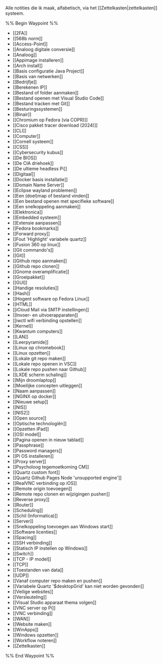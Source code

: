 Alle notities die ik maak, alfabetisch, via het [[Zettelkasten|zettelkasten]] systeem.

%% Begin Waypoint %%
- [[2FA]]
- [[568b norm]]
- [[Access-Point]]
- [[Analoog digitale conversie]]
- [[Analoog]]
- [[Appimage installeren]]
- [[Arch install]]
- [[Basis configuratie Java Project]]
- [[Basis van netwerken]]
- [[Bedrijfje]]
- [[Berekenen IP]]
- [[Bestand of folder aanmaken]]
- [[Bestand openen met Visual Studio Code]]
- [[Bestand tracken met Git]]
- [[Besturingssystemen]]
- [[Binair]]
- [[Chromium op Fedora (via COPR)]]
- [[Cisco pakket tracer download (2024)]]
- [[CLI]]
- [[Computer]]
- [[Cornell systeem]]
- [[CSS]]
- [[Cybersecurity kubus]]
- [[De BIOS]]
- [[De CIA driehoek]]
- [[De ultieme headless Pi]]
- [[Digitaal]]
- [[Docker basis installatie]]
- [[Domain Name Server]]
- [[Eclipse wayland problemen]]
- [[Een (doel)map of bestand vinden]]
- [[Een bestand openen met specifieke software]]
- [[Een snelkoppeling aanmaken]]
- [[Elektronica]]
- [[Embedded systeem]]
- [[Extensie aanpassen]]
- [[Fedora bookmarks]]
- [[Forward proxy]]
- [[Fout 'Highlight' variabele quartz]]
- [[Fusion 360 op linux]]
- [[Git commando's]]
- [[Git]]
- [[Github repo aanmaken]]
- [[Github repo clonen]]
- [[Gnome overamplificatie]]
- [[Groeipakket]]
- [[GUI]]
- [[Handige resoluties]]
- [[Hash]]
- [[Hogent software op Fedora Linux]]
- [[HTML]]
- [[iCloud Mail via SMTP instellingen]]
- [[Invoer- en uitvoerapparaten]]
- [[iwctl wifi verbinding opstellen]]
- [[Kernel]]
- [[Kwantum computers]]
- [[LAN]]
- [[Leerpyramide]]
- [[Linux op chromebook]]
- [[Linux opzetten]]
- [[Lokale git repo maken]]
- [[Lokale repo openen in VSC]]
- [[Lokale repo pushen naar Github]]
- [[LXDE scherm schaling]]
- [[Mijn droomlaptop]]
- [[Moeilijke concepten uitleggen]]
- [[Naam aanpassen]]
- [[NGINX op docker]]
- [[Nieuwe setup]]
- [[NIS]]
- [[NIS2]]
- [[Open source]]
- [[Optische technologiën]]
- [[Opzetten iPad]]
- [[OSI model]]
- [[Pagina openen in nieuw tablad]]
- [[Passphrase]]
- [[Password managers]]
- [[Pi OS installeren]]
- [[Proxy server]]
- [[Psycholoog tegemoetkoming CM]]
- [[Quartz custom font]]
- [[Quartz Github Pages Node 'unsupported engine']]
- [[RealVNC verbinding op iOS]]
- [[Remote origin toevoegen]]
- [[Remote repo clonen en wijzigingen pushen]]
- [[Reverse proxy]]
- [[Router]]
- [[Scheduling]]
- [[Schil (Informatica)]]
- [[Server]]
- [[Snelkoppeling toevoegen aan Windows start]]
- [[Software licenties]]
- [[Spacing]]
- [[SSH verbinding]]
- [[Statisch IP instellen op Windows]]
- [[Switch]]
- [[TCP - IP model]]
- [[TCP]]
- [[Toestanden van data]]
- [[UDP]]
- [[Vanaf computer repo maken en pushen]]
- [[Variabele Quartz '$desktopGrid' kan niet worden gevonden]]
- [[Veilige websites]]
- [[Versleuteling]]
- [[Visual Studio apparaat thema volgen]]
- [[VNC server op Pi]]
- [[VNC verbinding]]
- [[WAN]]
- [[Website maken]]
- [[WinApps]]
- [[Windows opzetten]]
- [[Workflow noteren]]
- [[Zettelkasten]]

%% End Waypoint %%